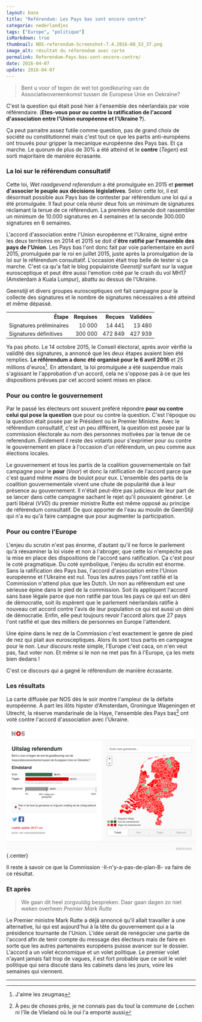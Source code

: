 ```yaml
---
layout: base
title: "Reférendum: Les Pays bas sont encore contre"
categorie: nederlandjes
tags: ["Europe", "politique"]
isMarkdown: true
thumbnail: NOS-referendum-Screenshot-7.4.2016-08_53_37.png
image_alt: résultat du réferendum avec carte
permalink: Referendum-Pays-bas-sont-encore-contre/
date: 2016-04-07
update: 2016-04-07
---
```


> Bent u voor of tegen de wet tot goedkeuring van de Associatieovereenkomst tussen de Europese Unie en Oekraïne?

 C'est la question qui était posé hier à l'ensemble des néerlandais par voie référendaire. (**Etes-vous pour ou contre la ratification de l'accord d'association entre l'Union européenne et l'Ukraine ?**). 

Ça peut parraitre assez futile comme question, pas de grand choix de société ou constitutionnel mais c'est tout ce que les partis anti-européens ont trouvés pour gripper la mecanique européenne des Pays bas. Et ça marche. Le quorum de plus de 30% a été atteind et le **contre** (*Tegen*) est sorti majoritaire de manière écrasante.

<!--excerpt-->
### La loi sur le référendum consultatif

Cette loi, *Wet raadgevend referendum* a été promulguée en 2015 et **permet d'associer le peuple aux décisions législatives**. Selon cette loi, il est désormait possible aux Pays bas de contester par référendum une loi qui a été promulguée. Il faut pour cela réunir deux fois un minimum de signatures réclamant la tenue de ce référendum. La première demande doit rassembler un minimum de 10.000 signatures en 4 semaines et la seconde 300.000 signatures en 6 semaines.

L'accord d'association entre l'Union européenne et l'Ukraine, signé entre les deux territoires en 2014 et 2015 se doit d'**être ratifié par l'ensemble des pays de l'Union**. Les Pays bas l'ont donc fait par voie parlementaire en avril 2015, promulguée par le roi en juillet 2015, juste après la promulgation de la loi sur le référendum consultatif. L'occasion était trop belle de tester si ça marche. C'est ca qu'a fait le blog populairiste *Geenstijl* surfant sur la vague eurosceptique et peut être aussi l'emotion créé par le crash du vol MH17 (Amsterdam à Kuala Lumpur), abattu au dessus de l'Ukraine. 

Geenstijl et divers groupes eurosceptiques ont fait campagne pour la collecte des signatures et le nombre de signatures nécessaires a été atteind et même dépassé.

<!-- HTML -->
<center>
<table class="wikitable" style="text-align:right">
<tbody>
<tr>
<th>Étape</th>
<th>Requises</th>
<th>Reçues</th>
<th>Validées</th>
</tr>
<tr>
<td align="left">Signatures préliminaires</td>
<td>10 000</td>
<td>14 441</td>
<td>13 480</td>
</tr>
<tr>
<td align="left">Signatures définitives</td>
<td>300 000</td>
<td>472 849</td>
<td>427 939</td>
</tr>
</tbody>
</table>
</center>
<!-- / HTML -->

Ya pas photo. Le 14 octobre 2015, le Conseil électoral, après avoir vérifié la validité des signatures, a annoncé que les deux étapes avaient bien été remplies. **Le référendum a donc été organisé pour le 6 avril 2016** et 25 millions d'euros[^1]. En attendant, la loi promulguée a été suspendue mais s'agissant le l'approbation d'un accord, cela ne s'oppose pas à ce que les dispositions prévues par cet accord soient mises en place.

### Pour ou contre le gouvernement

Par le passé les électeurs ont souvent préféré répondre **pour ou contre celui qui pose la question** que pour ou contre la question. C'est l'époque ou la question était posée par le Président ou le Premier Ministre. Avec le référendum consultatif, c'est un peu différent, la question est posée par la commission électorale au nom des personnes motivées par la tenue de ce referendum. Évidement il reste des votants pour s'exprimer pour ou contre le gouvernement en place à l'occasion d'un référendum, un peu comme aux élections locales.

Le gouvernement et tous les partis de la coalition gouvernementale on fait campagne pour le **pour** (*Voor*) et donc la ratification de l'accord parce que c'est quand même moins de boulot pour eux. L'ensemble des partis de la coalition gouvernementale vivent une chute de popularité due à leur présence au gouvernement. Il n'était peut-être pas judicieux de leur part de se lancer dans cette campagne sachant le rejet qu'il pouvaient générer. Le parti libéral (*VVD*) du premier ministre Rutte est même opposé au principe de référendum consultatif. De quoi apporter de l'eau au moulin de GeenStijl qui n'a eu qu'à faire campagne que pour augmenter la participation.

### Pour ou contre l'Europe

L'enjeu du scrutin n'est pas énorme, d'autant qu'il ne force le parlement qu'à réexaminer la loi visée et non à l'abroger, que cette loi n'empèche pas la mise en place des dispositions de l'accord sans ratification. Ça c'est pour le coté pragmatique. Du coté symbolique, l'enjeu du scrutin est énorme. Sans la ratification des Pays bas, l'accord d'association entre l'Union européenne et l'Ukraine est nul. Tous les autres pays l'ont ratifié et la Commission n'attend plus que les Dutch. Un non au référendum est une sérieuse épine dans le pied de la commission. Soit ils appliquent l'accord sans base légale parce que non ratifié par tous les pays ce qui est un déni de démocratie, soit ils espèrent que le parlement néerlandais ratifie à nouveau cet accord contre l'avis de leur population ce qui est aussi un déni de démocratie. Enfin, elle peut toujours revoir l'accord alors que 27 pays l'ont ratifié et que des milliers de personnes en Europe l'attendent.

Une épine dans le nez de la Commission c'est exactement le genre de pied de nez qui plait aux eurosceptiques. Alors ils sont tous partis en campagne pour le non. Leur discours reste simple, l'Europe c'est caca, on n'en veut pas, faut voter non. Et même si le non ne met pas fin à l'Europe, ça les mets bien dedans !

C'est ce discours qui a gagné le référendum de manière écrasante.

### Les résultats

La carte diffusée par NOS dès le soir montre l'ampleur de la défaite européenne. À part les ilôts hipster d'Amsterdam, Groningue Wageningen et Utrecht, la réserve mandarinale de la Haye, l'ensemble des Pays bas[^2] ont voté contre l'accord d'association avec l'Ukraine.

![NOS referendum Screenshot](NOS-referendum-Screenshot-7.4.2016-08_53_37.png){.center}

Il reste à savoir ce que la Commission -Il-n'y-a-pas-de-plan-B- va faire de ce résultat.

### Et après

> We gaan dit heel zorgvuldig bespreken. Daar gaan dagen zo niet weken overheen
*Premier Mark Rutte*

Le Premier ministre Mark Rutte a déjà annoncé qu'il allait travailler à une alternative, lui qui est aujourd'hui à la tête du gouvernement qui a la présidence tournante de l'Union. L'idée serait de renégocier une partie de l'accord afin de tenir compte du message des électeurs mais de faire en sorte que les autres partenaires européens puisse avancer sur le dossier. L'accord a un volet économique et un volet politique. Le premier volet n'ayant jamais fait trop de vagues, il est fort probable que ce soit le volet politique qui sera discuté dans les cabinets dans les jours, voire les semaines qui viennent.

---
[^1]: J'aime les zeugmas
[^2]: À peu de choses près, je ne connais pas du tout la commune de Lochen ni l'île de Vlieland où le oui l'a emporté aussi
<!-- post notes:
C'est ce qu'a fait Thierry Baudet, juriste eurosceptique (''Euroscepticus'')
--->
